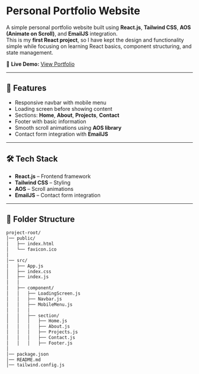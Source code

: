 # Personal Portfolio Website

A simple personal portfolio website built using **React.js**, **Tailwind CSS**, **AOS (Animate on Scroll)**, and **EmailJS** integration.  
This is my **first React project**, so I have kept the design and functionality simple while focusing on learning React basics, component structuring, and state management.

🔗 **Live Demo:** [View Portfolio](https://my-portfolio-i.netlify.app/)

---

## 🚀 Features

- Responsive navbar with mobile menu
- Loading screen before showing content
- Sections: **Home**, **About**, **Projects**, **Contact**
- Footer with basic information
- Smooth scroll animations using **AOS library**
- Contact form integration with **EmailJS**

---

## 🛠️ Tech Stack

- **React.js** – Frontend framework
- **Tailwind CSS** – Styling
- **AOS** – Scroll animations
- **EmailJS** – Contact form integration

---

## 📂 Folder Structure

```bash
project-root/
│── public/
│   ├── index.html
│   └── favicon.ico
│
│── src/
│   ├── App.js               
│   ├── index.css            
│   ├── index.js             
│   │
│   ├── component/
│   │   ├── LoadingScreen.js 
│   │   ├── Navbar.js        
│   │   ├── MobileMenu.js    
│   │   │
│   │   ├── section/
│   │   │   ├── Home.js      
│   │   │   ├── About.js     
│   │   │   ├── Projects.js  
│   │   │   ├── Contact.js   
│   │   │   ├── Footer.js    
│
│── package.json
│── README.md
│── tailwind.config.js
```

